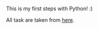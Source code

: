 This is my first steps with Python! :) 

All task are taken from [here](https://github.com/HackBulgaria/Programming101-Python/tree/master/week01).
